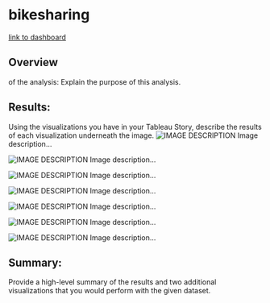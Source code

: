# bikesharing
[link to dashboard](https://public.tableau.com/app/profile/michelle.demars/viz/CitiBikeTripAnalysisChallenge/CitiBikeTripAnalysis)


## Overview 
of the analysis: Explain the purpose of this analysis.

## Results: 
Using the visualizations you have in your Tableau Story, describe the results of each visualization underneath the image.
![IMAGE DESCRIPTION](imagelink)
Image description...

![IMAGE DESCRIPTION](imagelink)
Image description...

![IMAGE DESCRIPTION](imagelink)
Image description...

![IMAGE DESCRIPTION](imagelink)
Image description...

![IMAGE DESCRIPTION](imagelink)
Image description...

![IMAGE DESCRIPTION](imagelink)
Image description...

![IMAGE DESCRIPTION](imagelink)
Image description...

## Summary: 
Provide a high-level summary of the results and two additional visualizations that you would perform with the given dataset.


